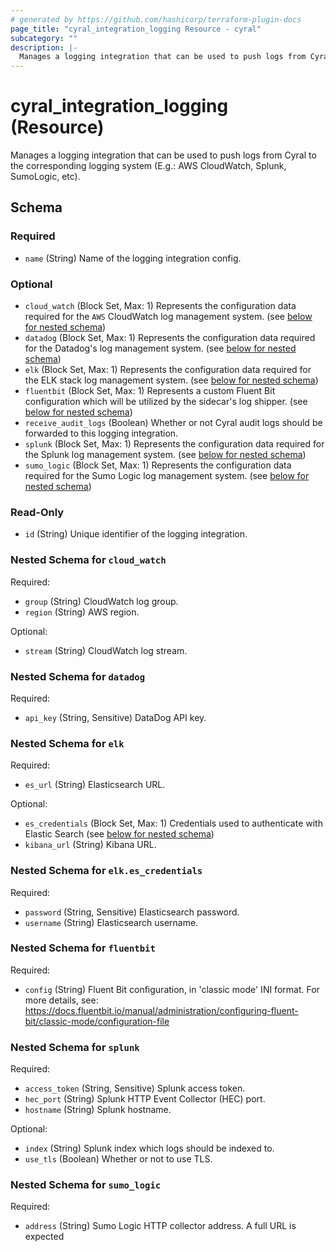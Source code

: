 ```yaml
---
# generated by https://github.com/hashicorp/terraform-plugin-docs
page_title: "cyral_integration_logging Resource - cyral"
subcategory: ""
description: |-
  Manages a logging integration that can be used to push logs from Cyral to the corresponding logging system (E.g.: AWS CloudWatch, Splunk, SumoLogic, etc).
---
```


# cyral_integration_logging (Resource)

Manages a logging integration that can be used to push logs from Cyral to the corresponding logging system (E.g.: AWS CloudWatch, Splunk, SumoLogic, etc).

<!-- schema generated by tfplugindocs -->

## Schema

### Required

- `name` (String) Name of the logging integration config.

### Optional

- `cloud_watch` (Block Set, Max: 1) Represents the configuration data required for the `AWS` CloudWatch log management system. (see [below for nested schema](#nestedblock--cloud_watch))
- `datadog` (Block Set, Max: 1) Represents the configuration data required for the Datadog's log management system. (see [below for nested schema](#nestedblock--datadog))
- `elk` (Block Set, Max: 1) Represents the configuration data required for the ELK stack log management system. (see [below for nested schema](#nestedblock--elk))
- `fluentbit` (Block Set, Max: 1) Represents a custom Fluent Bit configuration which will be utilized by the sidecar's log shipper. (see [below for nested schema](#nestedblock--fluentbit))
- `receive_audit_logs` (Boolean) Whether or not Cyral audit logs should be forwarded to this logging integration.
- `splunk` (Block Set, Max: 1) Represents the configuration data required for the Splunk log management system. (see [below for nested schema](#nestedblock--splunk))
- `sumo_logic` (Block Set, Max: 1) Represents the configuration data required for the Sumo Logic log management system. (see [below for nested schema](#nestedblock--sumo_logic))

### Read-Only

- `id` (String) Unique identifier of the logging integration.

<a id="nestedblock--cloud_watch"></a>

### Nested Schema for `cloud_watch`

Required:

- `group` (String) CloudWatch log group.
- `region` (String) AWS region.

Optional:

- `stream` (String) CloudWatch log stream.

<a id="nestedblock--datadog"></a>

### Nested Schema for `datadog`

Required:

- `api_key` (String, Sensitive) DataDog API key.

<a id="nestedblock--elk"></a>

### Nested Schema for `elk`

Required:

- `es_url` (String) Elasticsearch URL.

Optional:

- `es_credentials` (Block Set, Max: 1) Credentials used to authenticate with Elastic Search (see [below for nested schema](#nestedblock--elk--es_credentials))
- `kibana_url` (String) Kibana URL.

<a id="nestedblock--elk--es_credentials"></a>

### Nested Schema for `elk.es_credentials`

Required:

- `password` (String, Sensitive) Elasticsearch password.
- `username` (String) Elasticsearch username.

<a id="nestedblock--fluentbit"></a>

### Nested Schema for `fluentbit`

Required:

- `config` (String) Fluent Bit configuration, in 'classic mode' INI format. For more details, see: https://docs.fluentbit.io/manual/administration/configuring-fluent-bit/classic-mode/configuration-file

<a id="nestedblock--splunk"></a>

### Nested Schema for `splunk`

Required:

- `access_token` (String, Sensitive) Splunk access token.
- `hec_port` (String) Splunk HTTP Event Collector (HEC) port.
- `hostname` (String) Splunk hostname.

Optional:

- `index` (String) Splunk index which logs should be indexed to.
- `use_tls` (Boolean) Whether or not to use TLS.

<a id="nestedblock--sumo_logic"></a>

### Nested Schema for `sumo_logic`

Required:

- `address` (String) Sumo Logic HTTP collector address. A full URL is expected

